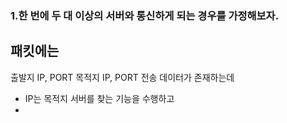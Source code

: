 
### 1.한 번에 두 대 이상의 서버와 통신하게 되는 경우를 가정해보자. 

## 패킷에는

출발지 IP, PORT
목적지 IP, PORT
전송 데이터가 존재하는데 

- IP는 목적지 서버를 찾는 기능을 수행하고 
- 

